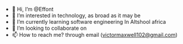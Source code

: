 - 👋 Hi, I’m @Effont
- 👀 I’m interested in technology, as broad as it may be
- 🌱 I’m currently learning software engineering In Altshool africa
- 💞️ I’m looking to collaborate on
- 📫 How to reach me? through email (victormaxwell102@gmail.com) 

<!---
Effont/Effont is a ✨ special ✨ repository because its `README.md` (this file) appears on your GitHub profile.
You can click the Preview link to take a look at your changes.
--->

